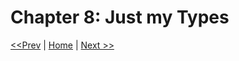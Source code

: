 # Chapter 8: Just my Types

[<<Prev](/section-1/07-rx-specific-operators.md) | [Home](/README.md) | [Next >>](/section-1/09-rxjs-graveyard.md)

